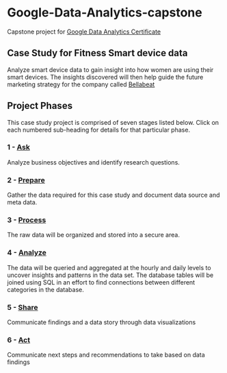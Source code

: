 # Google-Data-Analytics-capstone
Capstone project for <a href="https://www.coursera.org/professional-certificates/google-data-analytics" target="_blank">Google Data Analytics Certificate</a>

## Case Study for Fitness Smart device data

Analyze smart device data to gain insight into how women are using their smart devices. The insights discovered will then help guide the future marketing strategy for the company called  <a href="https://bellabeat.com/" target="_blank">Bellabeat</a>

## Project Phases

This case study project is comprised of seven stages listed below. Click on each numbered sub-heading for details for that particular phase.

### 1 - <a href="ASK.md" target="_blank">Ask</a>

Analyze business objectives and identify research questions.

### 2 - <a href="PREPARE.md" target="_blank">Prepare</a>

Gather the data required for this case study and document data source and meta data.<br/>


### 3 - <a href="PROCESS.md" target="_blank">Process</a>

The raw data will be organized and stored into a secure area.


### 4 - <a href="ANALYZE.md" target="_blank">Analyze</a>

The data will be queried and aggregated at the hourly and daily levels to uncover insights and patterns in the data set.  The database tables will be joined using SQL in an effort to find connections between different categories in the database.

### 5 - <a href="SHARE.md" target="_blank">Share</a>

Communicate findings and a data story through data visualizations

### 6 - <a href="ACT.md" target="_blank">Act</a>

Communicate next steps and recommendations to take based on data findings

